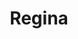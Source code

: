 ---
title: "Regina"
url: /ciudad-autonoma-de-buenos-aires/regina-avenida-acoyte/
shop: peluquería
---